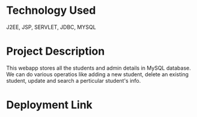 # Technology Used
J2EE, JSP, SERVLET, JDBC, MYSQL
# Project Description
This webapp stores all the students and admin details in MySQL database. We can do various operatios like adding a new student, delete an existing student, update and search a perticular student's info.
# Deployment Link
